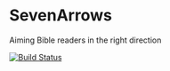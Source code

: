 # SevenArrows
Aiming Bible readers in the right direction

[![Build Status](https://travis-ci.org/GospelToolbox/SevenArrows.svg?branch=master)](https://travis-ci.org/GospelToolbox/SevenArrows)

